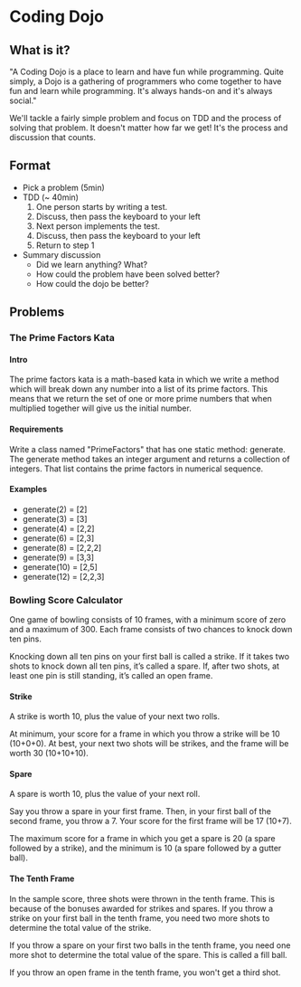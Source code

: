 # Coding Dojo

## What is it?

"A Coding Dojo is a place to learn and have fun while programming. Quite simply, a Dojo is a gathering of programmers who come together to have fun and learn while programming. It's always hands-on and it's always social."

We'll tackle a fairly simple problem and focus on TDD and the process of solving that problem. It doesn't matter how far we get! It's the process and discussion that counts.

## Format

- Pick a problem (5min)
- TDD (~ 40min)
	1. One person starts by writing a test.
	1. Discuss, then pass the keyboard to your left
	1. Next person implements the test.
	1. Discuss, then pass the keyboard to your left
	1. Return to step 1
- Summary discussion
  - Did we learn anything? What?
  - How could the problem have been solved better?
  - How could the dojo be better?

## Problems


### The Prime Factors Kata

#### Intro

The prime factors kata is a math-based kata in which we write a method which will break down any number into a list of its prime factors. This means that we return the set of one or more prime numbers that when multiplied together will give us the initial number.

#### Requirements

Write a class named "PrimeFactors" that has one static method: generate. The generate method takes an integer argument and returns a collection of integers. That list contains the prime factors in numerical sequence.

#### Examples
- generate(2)  = [2]
- generate(3)  = [3]
- generate(4)  = [2,2]
- generate(6)  = [2,3]
- generate(8)  = [2,2,2]
- generate(9)  = [3,3]
- generate(10) = [2,5]
- generate(12) = [2,2,3]


### Bowling Score Calculator

One game of bowling consists of 10 frames, with a minimum score of zero and a maximum of 300. Each frame consists of two chances to knock down ten pins.

Knocking down all ten pins on your first ball is called a strike. If it takes two shots to knock down all ten pins, it’s called a spare. If, after two shots, at least one pin is still standing, it’s called an open frame. 

#### Strike

A strike is worth 10, plus the value of your next two rolls.

At minimum, your score for a frame in which you throw a strike will be 10 (10+0+0). At best, your next two shots will be strikes, and the frame will be worth 30 (10+10+10).

#### Spare

A spare is worth 10, plus the value of your next roll.

Say you throw a spare in your first frame. Then, in your first ball of the second frame, you throw a 7. Your score for the first frame will be 17 (10+7).

The maximum score for a frame in which you get a spare is 20 (a spare followed by a strike), and the minimum is 10 (a spare followed by a gutter ball).

#### The Tenth Frame
In the sample score, three shots were thrown in the tenth frame. This is because of the bonuses awarded for strikes and spares. If you throw a strike on your first ball in the tenth frame, you need two more shots to determine the total value of the strike.

If you throw a spare on your first two balls in the tenth frame, you need one more shot to determine the total value of the spare. This is called a fill ball.

If you throw an open frame in the tenth frame, you won't get a third shot.


